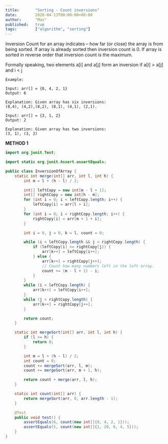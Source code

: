 ```yaml
---
title:       "Sorting - Count inversions"
date:        2020-04-13T00:00:00+00:00
author:      "Max"
published:   true
tags:        ["algorithm", "sorting"]
---
```


Inversion Count for an array indicates – how far (or close) the array is from being sorted. If array is already sorted then inversion count is 0. If array is sorted in reverse order that inversion count is the maximum.

Formally speaking, two elements a[i] and a[j] form an inversion if a[i] > a[j] and i < j

```
Example:

Input: arr[] = {8, 4, 2, 1}
Output: 6

Explanation: Given array has six inversions:
(8,4), (4,2),(8,2), (8,1), (4,1), (2,1).

Input: arr[] = {3, 1, 2}
Output: 2

Explanation: Given array has two inversions:
(3, 1), (3, 2)
```

**METHOD 1**

```java
import org.junit.Test;

import static org.junit.Assert.assertEquals;

public class InversionOfArray {
    static int merge(int[] arr, int l, int h) {
        int m = l + (h - l) / 2;

        int[] leftCopy = new int[m - l + 1];
        int[] rightCopy = new int[h - m];
        for (int i = 0; i < leftCopy.length; i++) {
            leftCopy[i] = arr[l + i];
        }
        for (int i = 0; i < rightCopy.length; i++) {
            rightCopy[i] = arr[m + 1 + i];
        }

        int i = 0, j = 0, k = l, count = 0;

        while (i < leftCopy.length && j < rightCopy.length) {
            if (leftCopy[i] <= rightCopy[j]) {
                arr[k++] = leftCopy[i++];
            } else {
                arr[k++] = rightCopy[j++];
                // Count how many numbers left in the left array.
                count += (m - l + 1) - i;
            }
        }
        while (i < leftCopy.length) {
            arr[k++] = leftCopy[i++];
        }
        while (j < rightCopy.length) {
            arr[k++] = rightCopy[j++];
        }

        return count;
    }

    static int mergeSort(int[] arr, int l, int h) {
        if (l >= h) {
            return 0;
        }

        int m = l + (h - l) / 2;
        int count = 0;
        count += mergeSort(arr, l, m);
        count += mergeSort(arr, m + 1, h);

        return count + merge(arr, l, h);
    }

    static int count(int[] arr) {
        return mergeSort(arr, 0, arr.length - 1);
    }

    @Test
    public void test() {
        assertEquals(6, count(new int[]{8, 4, 2, 1}));
        assertEquals(5, count(new int[]{1, 20, 6, 4, 5}));
    }
}
```

